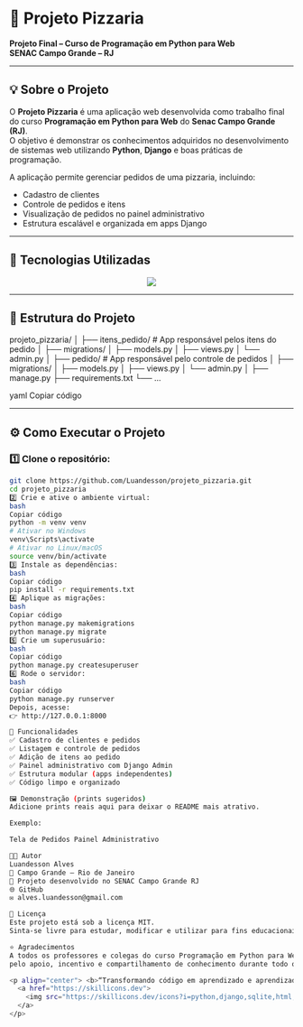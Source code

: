 # 🍕 Projeto Pizzaria

**Projeto Final – Curso de Programação em Python para Web**  
**SENAC Campo Grande – RJ**

---

## 💡 Sobre o Projeto

O **Projeto Pizzaria** é uma aplicação web desenvolvida como trabalho final do curso **Programação em Python para Web** do **Senac Campo Grande (RJ)**.  
O objetivo é demonstrar os conhecimentos adquiridos no desenvolvimento de sistemas web utilizando **Python**, **Django** e boas práticas de programação.

A aplicação permite gerenciar pedidos de uma pizzaria, incluindo:
- Cadastro de clientes  
- Controle de pedidos e itens  
- Visualização de pedidos no painel administrativo  
- Estrutura escalável e organizada em apps Django  

---

## 🧠 Tecnologias Utilizadas

<p align="center">
  <a href="https://skillicons.dev">
    <img src="https://skillicons.dev/icons?i=python,django,html,css,bootstrap,git,github,vscode" />
  </a>
</p>

---

## 🧩 Estrutura do Projeto

projeto_pizzaria/
│
├── itens_pedido/ # App responsável pelos itens do pedido
│ ├── migrations/
│ ├── models.py
│ ├── views.py
│ └── admin.py
│
├── pedido/ # App responsável pelo controle de pedidos
│ ├── migrations/
│ ├── models.py
│ ├── views.py
│ └── admin.py
│
├── manage.py
├── requirements.txt
└── ...

yaml
Copiar código

---

## ⚙️ Como Executar o Projeto

### 1️⃣ Clone o repositório:
```bash
git clone https://github.com/Luandesson/projeto_pizzaria.git
cd projeto_pizzaria
2️⃣ Crie e ative o ambiente virtual:
bash
Copiar código
python -m venv venv
# Ativar no Windows
venv\Scripts\activate
# Ativar no Linux/macOS
source venv/bin/activate
3️⃣ Instale as dependências:
bash
Copiar código
pip install -r requirements.txt
4️⃣ Aplique as migrações:
bash
Copiar código
python manage.py makemigrations
python manage.py migrate
5️⃣ Crie um superusuário:
bash
Copiar código
python manage.py createsuperuser
6️⃣ Rode o servidor:
bash
Copiar código
python manage.py runserver
Depois, acesse:
👉 http://127.0.0.1:8000

🚀 Funcionalidades
✅ Cadastro de clientes e pedidos
✅ Listagem e controle de pedidos
✅ Adição de itens ao pedido
✅ Painel administrativo com Django Admin
✅ Estrutura modular (apps independentes)
✅ Código limpo e organizado

🖼️ Demonstração (prints sugeridos)
Adicione prints reais aqui para deixar o README mais atrativo.

Exemplo:

Tela de Pedidos	Painel Administrativo

👨‍💻 Autor
Luandesson Alves
📍 Campo Grande – Rio de Janeiro
📘 Projeto desenvolvido no SENAC Campo Grande RJ
🌐 GitHub
✉️ alves.luandesson@gmail.com

🧾 Licença
Este projeto está sob a licença MIT.
Sinta-se livre para estudar, modificar e utilizar para fins educacionais.

⭐ Agradecimentos
A todos os professores e colegas do curso Programação em Python para Web – SENAC Campo Grande RJ,
pelo apoio, incentivo e compartilhamento de conhecimento durante todo o aprendizado.

<p align="center"> <b>“Transformando código em aprendizado e aprendizado em resultado.”</b> </p> ```<p align="center"> 
  <a href="https://skillicons.dev">
    <img src="https://skillicons.dev/icons?i=python,django,sqlite,html,css,bootstrap,js,git,github,vscode" />
  </a>
</p>
